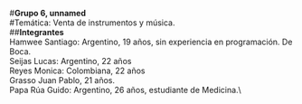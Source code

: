 #**Grupo 6, unnamed**\
#Temática: Venta de instrumentos y música.\
##**Integrantes**\
Hamwee Santiago: Argentino, 19 años, sin experiencia en programación. De Boca.\
Seijas Lucas: Argentino, 22 años\
Reyes Monica: Colombiana, 22 años\
Grasso Juan Pablo, 21 años.\
Papa Rúa Guido: Argentino, 26 años, estudiante de Medicina.\
